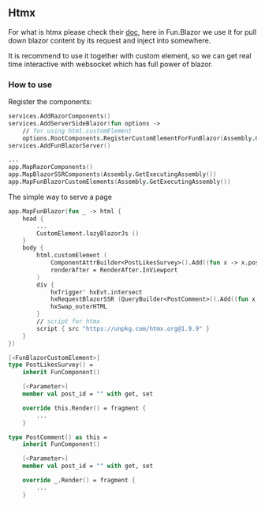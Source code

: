 ## Htmx

For what is htmx please check their [doc](https://htmx.org/), here in Fun.Blazor we use it for pull down blazor content by its request and inject into somewhere.

It is recommend to use it together with custom element, so we can get real time interactive with websocket which has full power of blazor.

### How to use


Register the components:

```fsharp
services.AddRazorComponents()
services.AddServerSideBlazor(fun options -> 
	// for using html.customElement
	options.RootComponents.RegisterCustomElementForFunBlazor(Assembly.GetExecutingAssembly()))
services.AddFunBlazorServer()

...
app.MapRazorComponents()
app.MapBlazorSSRComponents(Assembly.GetExecutingAssembly())
app.MapFunBlazorCustomElements(Assembly.GetExecutingAssembly())
```

The simple way to serve a page

```fsharp
app.MapFunBlazor(fun _ -> html {
    head {
        ...
        CustomElement.lazyBlazorJs ()
    }
    body {
        html.customElement (
            ComponentAttrBuilder<PostLikesSurvey>().Add((fun x -> x.post_id), post.Id.ToString()),
            renderAfter = RenderAfter.InViewport
        )
        div {
            hxTrigger' hxEvt.intersect
            hxRequestBlazorSSR (QueryBuilder<PostComment>().Add((fun x -> x.post_id), post.Id.ToString()))
            hxSwap_outerHTML
        }
        // script for htmx
        script { src "https://unpkg.com/htmx.org@1.9.9" }
    }
})
```

```fsharp
[<FunBlazorCustomElement>]
type PostLikesSurvey() =
    inherit FunComponent()

    [<Parameter>]
    member val post_id = "" with get, set

    override this.Render() = fragment {
        ...
    }

type PostComment() as this =
    inherit FunComponent()

    [<Parameter>]
    member val post_id = "" with get, set

    override _.Render() = fragment {
        ...
    }
```
